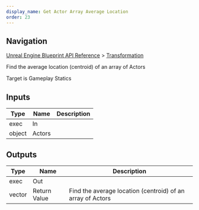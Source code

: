 ```yaml
---
display_name: Get Actor Array Average Location
order: 23
---
```

## Navigation

[Unreal Engine Blueprint API Reference](https://dev.epicgames.com/documentation/en-us/unreal-engine/BlueprintAPI) > [Transformation](https://dev.epicgames.com/documentation/en-us/unreal-engine/BlueprintAPI/Transformation)

Find the average location (centroid) of an array of Actors

Target is Gameplay Statics

## Inputs

| Type | Name | Description |
| --- | --- | --- |
| exec | In |  |
| object | Actors |  |

## Outputs

| Type | Name | Description |
| --- | --- | --- |
| exec | Out |  |
| vector | Return Value | Find the average location (centroid) of an array of Actors |
